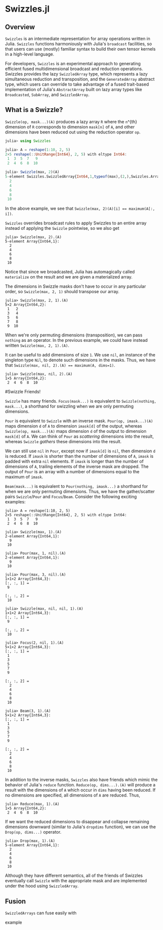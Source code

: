 # Swizzles.jl

## Overview

`Swizzles` is an intermediate representation for array operations written in Julia. `Swizzles` functions harmoniously with Julia's `broadcast` facilities, so that users can use (mostly) familiar syntax to build their own tensor kernels in a high-level language.

For developers, `Swizzles` is an experimental approach to generating efficient fused multidimensional broadcast and reduction operations. Swizzles provides the lazy `SwizzledArray` type, which represents a lazy simultaneous reduction and transposition, and the `GeneratedArray` abstract type, which users can override to take advantage of a fused trait-based implementation of Julia's `AbstractArray` built on lazy array types like `Broadcasted`, `SubArray`, and `SwizzledArray`.

## What is a Swizzle?

`Swizzle(op, mask...)(A)` produces a lazy array `R` where the `n`^{th} dimension of `R` corresponds to dimension `mask[n]` of `A`, and other dimensions have been reduced out using the reduction operator `op`.

```julia
julia> using Swizzles

julia> A = reshape(1:10, 2, 5)
2×5 reshape(::UnitRange{Int64}, 2, 5) with eltype Int64:
 1  3  5  7   9
 2  4  6  8  10

julia> Swizzle(max, 2)(A)
5-element Swizzles.SwizzledArray{Int64,1,typeof(max),(2,),Swizzles.ArrayifiedArrays.ArrayifiedArray{Int64,0,Base.RefValue{Int64}},Base.ReshapedArray{Int64,2,UnitRange{Int64},Tuple{}}}:
  2
  4
  6
  8
 10
```

In the above example, we see that `Swizzle(max, 2)(A)[i] == maximum(A[:, i])`.

`Swizzles` overrides broadcast rules to apply Swizzles to an entire array instead of applying the `Swizzle` pointwise, so we also get

```
julia> Swizzle(max, 2).(A)
5-element Array{Int64,1}:
  2
  4
  6
  8
 10
```

Notice that since we broadcasted, Julia has automagically called `materialize` on the result and we are given a materialized array.

The dimensions in Swizzle masks don't have to occur in any particular order, so `Swizzle(max, 2, 1)` should transpose our array.
```
julia> Swizzle(max, 2, 1).(A)
5×2 Array{Int64,2}:
 1   2
 3   4
 5   6
 7   8
 9  10
```

When we're only permuting dimensions (transposition), we can pass `nothing` as an operator. In the previous example, we could have instead written `Swizzle(max, 2, 1).(A)`.

It can be useful to add dimensions of size `1`. We use `nil`, an instance of the singleton type `Nil`, to denote such dimensions in the masks. Thus, we have that `Swizzle(max, nil, 2).(A) == maximum(A, dims=1)`.

```
julia> Swizzle(max, nil, 2).(A)
1×5 Array{Int64,2}:
 2  4  6  8  10
```

#Swizzle Friends!


`Swizzle` has many friends. `Focus(mask...)` is equivalent to `Swizzle(nothing, mask...)`, a shorthand for swizzling when we are only permuting dimensions.

`Pour` is equivalent to `Swizzle` with an inverse mask. `Pour(op, imask...)(A)` maps dimension `d` of `A` to dimension `imask[d]` of the output, whereas `Swizzle(op, mask...)(A)` maps dimension `d` of the output to dimension `mask[d]` of `A`. We can think of `Pour` as *scattering* dimensions into the result, whereas `Swizzle` *gathers* these dimensions into the result.

We can still use `nil` in `Pour`, except now if `imask[d]` is `nil`, then dimension `d` is reduced. If `imask` is shorter than the number of dimensions of `A`, `imask` is padded with extra `nil` elements. If `imask` is longer than the number of dimensions of `A`, trailing elements of the inverse mask are dropped. The output of `Pour` is an array with a number of dimensions equal to the maximum of `imask`.

`Beam(mask...)` is equivalent to `Pour(nothing, imask...)` a shorthand for when we are only permuting dimensions. Thus, we have the gather/scatter pairs `Swizzle`/`Pour` and `Focus`/`Beam`. Consider the following exciting examples:

```
julia> A = reshape(1:10, 2, 5)
2×5 reshape(::UnitRange{Int64}, 2, 5) with eltype Int64:
 1  3  5  7   9
 2  4  6  8  10

julia> Swizzle(max, 1).(A)
2-element Array{Int64,1}:
  9
 10

julia> Pour(max, 1, nil).(A)
2-element Array{Int64,1}:
  9
 10

julia> Pour(max, 3, nil).(A)
1×1×2 Array{Int64,3}:
[:, :, 1] =
 9

[:, :, 2] =
 10

julia> Swizzle(max, nil, nil, 1).(A)
1×1×2 Array{Int64,3}:
[:, :, 1] =
 9

[:, :, 2] =
 10

julia> Focus(2, nil, 1).(A)
5×1×2 Array{Int64,3}:
[:, :, 1] =
 1
 3
 5
 7
 9

[:, :, 2] =
  2
  4
  6
  8
 10

julia> Beam(3, 1).(A)
5×1×2 Array{Int64,3}:
[:, :, 1] =
 1
 3
 5
 7
 9

[:, :, 2] =
  2
  4
  6
  8
 10
```

In addition to the inverse masks, `Swizzles` also have friends which mimic the behavior of Julia's `reduce` function. `Reduce(op, dims...).(A)` will produce a result with the dimensions of `A` which occur in `dims` having been reduced. If no dimensions are specified, all dimensions of `A` are reduced. Thus,

```
julia> Reduce(max, 1).(A)
1×5 Array{Int64,2}:
 2  4  6  8  10
```

If we want the reduced dimensions to disappear and collapse remaining dimensions downward (similar to Julia's `dropdims` function), we can use the `Drop(op, dims...)` operator.

```
julia> Drop(max, 1).(A)
5-element Array{Int64,1}:
  2
  4
  6
  8
 10
```

Although they have different semantics, all of the friends of Swizzles eventually call `Swizzle` with the appropriate mask and are implemented under the hood using `SwizzledArray`.

## Fusion

`SwizzledArrays` can fuse easily with 



 example
